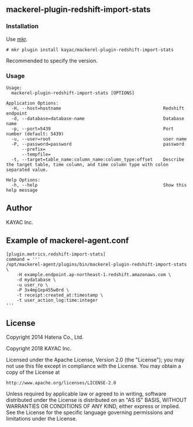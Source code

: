 ## mackerel-plugin-redshift-import-stats

### Installation

Use [mkr](https://github.com/mackerelio/mkr).

```
# mkr plugin install kayac/mackerel-plugin-redshift-import-stats
```

Recommended to specify the version.


### Usage

```
Usage:
  mackerel-plugin-redshift-import-stats [OPTIONS]

Application Options:
  -H, --host=hostname                                       Redshift endpoint
  -d, --database=database-name                              Database name
  -p, --port=5439                                           Port number (default: 5439)
  -u, --user=root                                           user name
  -P, --password=password                                   password
      --prefix=
      --tempfile=
  -t, --target=table_name:column_name:column_type:offset    Describe the target table, time column, and time column type with colon separated value.

Help Options:
  -h, --help                                                Show this help message
```

## Author

KAYAC Inc.

## Example of mackerel-agent.conf

```
[plugin.metrics.redshift-import-stats]
command = '''
/opt/mackerel-agent/plugins/bin/mackerel-plugin-redshift-import-stats \
    -H example.endpoint.ap-northeast-1.redshift.amazonaws.com \
    -d mydatabase \
    -u user_ro \
    -P 3x4mp1ep455w0rd \
    -t receipt:created_at:timestamp \
    -t user_action_log:time:integer
'''
```

## License

Copyright 2014 Hatena Co., Ltd.

Copyright 2018 KAYAC Inc.

Licensed under the Apache License, Version 2.0 (the "License");
you may not use this file except in compliance with the License.
You may obtain a copy of the License at

    http://www.apache.org/licenses/LICENSE-2.0

Unless required by applicable law or agreed to in writing, software
distributed under the License is distributed on an "AS IS" BASIS,
WITHOUT WARRANTIES OR CONDITIONS OF ANY KIND, either express or implied.
See the License for the specific language governing permissions and
limitations under the License.

